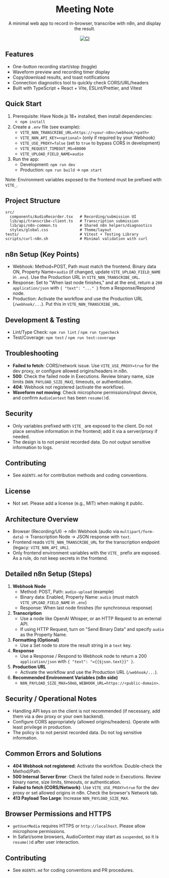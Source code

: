 <div align="center">

# Meeting Note

A minimal web app to record in-browser, transcribe with n8n, and display the result.

[![CI](https://github.com/libkazz/meetingnote/actions/workflows/ci.yml/badge.svg)](../../actions/workflows/ci.yml)

</div>

## Features
- One-button recording start/stop (toggle)
- Waveform preview and recording timer display
- Copy/download results, and toast notifications
- Connection diagnostics tool to quickly check CORS/URL/headers
- Built with TypeScript + React + Vite, ESLint/Prettier, and Vitest

## Quick Start
1) Prerequisite: Have Node.js 18+ installed, then install dependencies:
   - `npm install`
2) Create a `.env` file (see example):
   - `VITE_N8N_TRANSCRIBE_URL=https://<your-n8n>/webhook/<path>`
   - `VITE_N8N_API_KEY=<optional>` (only if required by your Webhook)
   - `VITE_USE_PROXY=false` (set to `true` to bypass CORS in development)
   - `VITE_REQUEST_TIMEOUT_MS=60000`
   - `VITE_UPLOAD_FIELD_NAME=audio`
3) Run the app:
   - Development: `npm run dev`
   - Production: `npm run build` → `npm start`

Note: Environment variables exposed to the frontend must be prefixed with `VITE_`.

## Project Structure
```
src/
  components/AudioRecorder.tsx   # Recording/submission UI
  lib/api/transcribe-client.ts   # Transcription submission
  lib/api/n8n-common.ts          # Shared n8n helpers/diagnostics
  styles/global.css              # Theme/layout
tests/                           # Vitest + Testing Library
scripts/curl-n8n.sh              # Minimal validation with curl
```

## n8n Setup (Key Points)
- Webhook: Method=POST, Path must match the frontend. Binary data ON, Property Name=`audio` (if changed, update `VITE_UPLOAD_FIELD_NAME` in `.env`). Use the Production URL in `VITE_N8N_TRANSCRIBE_URL`.
- Response: Set to "When last node finishes," and at the end, return a `200 application/json` with `{ "text": "..." }` from a Response/Respond node.
- Production: Activate the workflow and use the Production URL (`/webhook/...`). Put this in `VITE_N8N_TRANSCRIBE_URL`.

## Development & Testing
- Lint/Type Check: `npm run lint` / `npm run typecheck`
- Test/Coverage: `npm test` / `npm run test:coverage`

## Troubleshooting
- **Failed to fetch**: CORS/network issue. Use `VITE_USE_PROXY=true` for the dev proxy, or configure allowed origins/headers in n8n.
- **500**: Check the failed node in Executions. Review binary name, size limits (`N8N_PAYLOAD_SIZE_MAX`), timeouts, or authentication.
- **404**: Webhook not registered (activate the workflow).
- **Waveform not moving**: Check microphone permissions/input device, and confirm `AudioContext` has been `resume()`d.

## Security
- Only variables prefixed with `VITE_` are exposed to the client. Do not place sensitive information in the frontend; add it via a server/proxy if needed.
- The design is to not persist recorded data. Do not output sensitive information to logs.

## Contributing
- See `AGENTS.md` for contribution methods and coding conventions.

## License
- Not set. Please add a license (e.g., MIT) when making it public.

## Architecture Overview
- Browser (Recording/UI) → n8n Webhook (audio via `multipart/form-data`) → Transcription Node → JSON response with `text`.
- Frontend reads `VITE_N8N_TRANSCRIBE_URL` for the transcription endpoint (legacy: `VITE_N8N_API_URL`).
- Only frontend environment variables with the `VITE_` prefix are exposed. As a rule, do not keep secrets in the frontend.

## Detailed n8n Setup (Steps)
1) **Webhook Node**
   - Method: POST, Path: `audio-upload` (example)
   - Binary data: Enabled, Property Name: `audio` (must match `VITE_UPLOAD_FIELD_NAME` in `.env`)
   - Response: When last node finishes (for synchronous response)
2) **Transcription**
   - Use a node like OpenAI Whisper, or an HTTP Request to an external API.
   - If using HTTP Request, turn on "Send Binary Data" and specify `audio` as the Property Name.
3) **Formatting (Optional)**
   - Use a Set node to store the result string in a `text` key.
4) **Response**
   - Use a Response / Respond to Webhook node to return a 200 `application/json` with `{ "text": "={{$json.text}}" }`.
5) **Production URL**
   - Activate the workflow and use the Production URL (`/webhook/...`).
6) **Recommended Environment Variables (n8n side)**
   - `N8N_PAYLOAD_SIZE_MAX=50mb`, `WEBHOOK_URL=https://<public-domain>`.

## Security / Operational Notes
- Handling API keys on the client is not recommended (if necessary, add them via a dev proxy or your own backend).
- Configure CORS appropriately (allowed origins/headers). Operate with least privilege in production.
- The policy is to not persist recorded data. Do not log sensitive information.

## Common Errors and Solutions
- **404 Webhook not registered**: Activate the workflow. Double-check the Method/Path.
- **500 Internal Server Error**: Check the failed node in Executions. Review binary name, size limits, timeouts, or authentication.
- **Failed to fetch (CORS/Network)**: Use `VITE_USE_PROXY=true` for the dev proxy or set allowed origins in n8n. Check the browser's Network tab.
- **413 Payload Too Large**: Increase `N8N_PAYLOAD_SIZE_MAX`.

## Browser Permissions and HTTPS
- `getUserMedia` requires HTTPS or `http://localhost`. Please allow microphone permissions.
- In Safari/some browsers, AudioContext may start as `suspended`, so it is `resume()`d after user interaction.

## Contributing
- See `AGENTS.md` for coding conventions and PR procedures.
